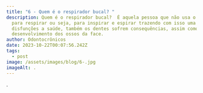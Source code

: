 ```yaml
---
title: "6 - Quem é o respirador bucal? "
description: Quem é o respirador bucal?  É aquela pessoa que não usa o nariz
  para respirar ou seja, para inspirar e espirar trazendo com isso uma série de
  disfunções a saúde, também os dentes sofrem consequências, assim como o
  desenvolvimento dos ossos da face.
author: Odontocrônicos
date: 2023-10-22T00:07:56.242Z
tags:
  - post
image: /assets/images/blog/6-.jpg
imageAlt: .
---
```

.